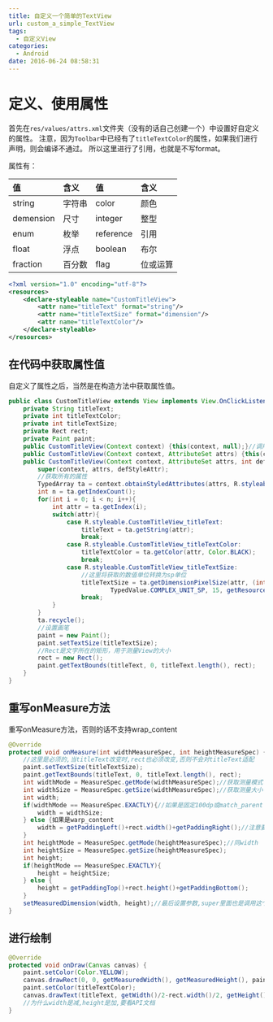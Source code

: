 ```yaml
---
title: 自定义一个简单的TextView
url: custom_a_simple_TextView
tags:
  - 自定义View
categories:
  - Android
date: 2016-06-24 08:58:31
---
```


# 定义、使用属性 
首先在`res/values/attrs.xml`文件夹（没有的话自己创建一个）中设置好自定义的属性。
注意，因为`Toolbar`中已经有了`titleTextColor`的属性，如果我们进行声明，则会编译不通过。
所以这里进行了引用，也就是不写format。
<!-- more -->
属性有：

|     值    | 含义   | 值        | 含义     |
|:----------|:-------|:----------|:---------|
| string    | 字符串 | color     | 颜色     |
| demension | 尺寸   | integer   | 整型     |
| enum      | 枚举   | reference | 引用     |
| float     | 浮点   | boolean   | 布尔     |
| fraction  | 百分数 | flag      | 位或运算 |

```xml
<?xml version="1.0" encoding="utf-8"?>
<resources>
    <declare-styleable name="CustomTitleView">
        <attr name="titleText" format="string"/>
        <attr name="titleTextSize" format="dimension"/>
        <attr name="titleTextColor"/>
    </declare-styleable>
</resources>
```

## 在代码中获取属性值
自定义了属性之后，当然是在构造方法中获取属性值。
```java
public class CustomTitleView extends View implements View.OnClickListener{
    private String titleText;
    private int titleTextColor;
    private int titleTextSize;
    private Rect rect;
    private Paint paint;
    public CustomTitleView(Context context) {this(context, null);}//调用自身构造方法
    public CustomTitleView(Context context, AttributeSet attrs) {this(context, attrs, 0);}//调用自身构造方法
    public CustomTitleView(Context context, AttributeSet attrs, int defStyleAttr) {
        super(context, attrs, defStyleAttr);
        //获取所有的属性
        TypedArray ta = context.obtainStyledAttributes(attrs, R.styleable.CustomTitleView, defStyleAttr, 0);
        int n = ta.getIndexCount();
        for(int i = 0; i < n; i++){
            int attr = ta.getIndex(i);
            switch(attr){
                case R.styleable.CustomTitleView_titleText:
                    titleText = ta.getString(attr);
                    break;
                case R.styleable.CustomTitleView_titleTextColor:
                    titleTextColor = ta.getColor(attr, Color.BLACK);
                    break;
                case R.styleable.CustomTitleView_titleTextSize:
                    //这里将获取的数值单位转换为sp单位
                    titleTextSize = ta.getDimensionPixelSize(attr, (int) TypedValue.applyDimension(
                            TypedValue.COMPLEX_UNIT_SP, 15, getResources().getDisplayMetrics()));
                    break;
            }
        }
        ta.recycle();
        //设置画笔
        paint = new Paint();
        paint.setTextSize(titleTextSize);
        //Rect是文字所在的矩形，用于测量View的大小
        rect = new Rect();
        paint.getTextBounds(titleText, 0, titleText.length(), rect);
    }
}
```

## 重写onMeasure方法
重写onMeasure方法，否则的话不支持wrap_content
```java
@Override
protected void onMeasure(int widthMeasureSpec, int heightMeasureSpec) {
    //这里是必须的,当titleText改变时,rect也必须改变,否则不会对titleText适配
    paint.setTextSize(titleTextSize);
    paint.getTextBounds(titleText, 0, titleText.length(), rect);
    int widthMode = MeasureSpec.getMode(widthMeasureSpec);//获取测量模式
    int widthSize = MeasureSpec.getSize(widthMeasureSpec);//获取测量大小
    int width;
    if(widthMode == MeasureSpec.EXACTLY){//如果是固定100dp或match_parent
        width = widthSize;
    } else {如果是warp_content
        width = getPaddingLeft()+rect.width()+getPaddingRight();//注意要加上padding
    }
    int heightMode = MeasureSpec.getMode(heightMeasureSpec);//同width
    int heightSize = MeasureSpec.getSize(heightMeasureSpec);
    int height;
    if(heightMode == MeasureSpec.EXACTLY){
        height = heightSize;
    } else {
        height = getPaddingTop()+rect.height()+getPaddingBottom();
    }
    setMeasuredDimension(width, height);//最后设置参数,super里面也是调用这个方法进行设置
}
```

## 进行绘制
```java
@Override
protected void onDraw(Canvas canvas) {
    paint.setColor(Color.YELLOW);
    canvas.drawRect(0, 0, getMeasuredWidth(), getMeasuredHeight(), paint);//绘制背景
    paint.setColor(titleTextColor);
    canvas.drawText(titleText, getWidth()/2-rect.width()/2, getHeight()/2+rect.height()/2, paint);//绘制文字
    //为什么width是减,height是加,要看API文档
}
```

